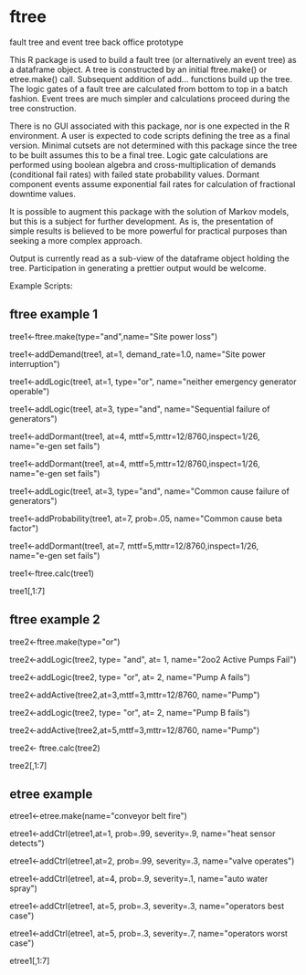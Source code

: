 # ftree
fault tree and event tree back office prototype

This R package is used to build a fault tree (or alternatively an event tree) as a dataframe object. 
A tree is constructed by an initial ftree.make() or etree.make() call.  Subsequent addition of 
add... functions build up the tree.  The logic gates of a fault tree are calculated from bottom to top
in a batch fashion.  Event trees are much simpler and calculations proceed during the tree construction.

There is no GUI associated with this package, nor is one expected in the R environment. A user is expected
to code scripts defining the tree as a final version. Minimal cutsets are not determined with this package
since the tree to be built assumes this to be a final tree. Logic gate calculations are performed using boolean
algebra and cross-multiplication of demands (conditional fail rates) with failed state probability values. 
Dormant component events assume exponential fail rates for calculation of fractional downtime values.

It is possible to augment this package with the solution of Markov models, but this is a subject for
further development. As is, the presentation of simple results is believed to be more powerful for practical
purposes than seeking a more complex approach.

Output is currently read as a sub-view of the dataframe object holding the tree.  Participation in 
generating a prettier output would be welcome.

Example Scripts:

## ftree example 1
tree1<-ftree.make(type="and",name="Site power loss")

tree1<-addDemand(tree1, at=1, demand_rate=1.0, name="Site power interruption")

tree1<-addLogic(tree1, at=1, type="or", name="neither emergency generator operable")

tree1<-addLogic(tree1, at=3, type="and", name="Sequential failure of generators")

tree1<-addDormant(tree1, at=4, mttf=5,mttr=12/8760,inspect=1/26, name="e-gen set fails")

tree1<-addDormant(tree1, at=4, mttf=5,mttr=12/8760,inspect=1/26, name="e-gen set fails")

tree1<-addLogic(tree1, at=3, type="and", name="Common cause failure of generators")

tree1<-addProbability(tree1, at=7, prob=.05, name="Common cause beta factor")

tree1<-addDormant(tree1, at=7, mttf=5,mttr=12/8760,inspect=1/26, name="e-gen set fails")

tree1<-ftree.calc(tree1)

tree1[,1:7]

## ftree example 2
tree2<-ftree.make(type="or")

tree2<-addLogic(tree2, type= "and", at= 1, name="2oo2 Active Pumps Fail")

tree2<-addLogic(tree2, type= "or", at= 2, name="Pump A fails")

tree2<-addActive(tree2,at=3,mttf=3,mttr=12/8760, name="Pump")

tree2<-addLogic(tree2, type= "or", at= 2, name="Pump B fails")

tree2<-addActive(tree2,at=5,mttf=3,mttr=12/8760, name="Pump")

tree2<- ftree.calc(tree2)

tree2[,1:7]

## etree example


etree1<-etree.make(name="conveyor belt fire")

etree1<-addCtrl(etree1,at=1, prob=.99, severity=.9, name="heat sensor detects")

etree1<-addCtrl(etree1,at=2, prob=.99, severity=.3, name="valve operates")

etree1<-addCtrl(etree1, at=4, prob=.9, severity=.1, name="auto water spray")

etree1<-addCtrl(etree1, at=5, prob=.3, severity=.3, name="operators best case")

etree1<-addCtrl(etree1, at=5, prob=.3, severity=.7, name="operators worst case")

etree1[,1:7]
